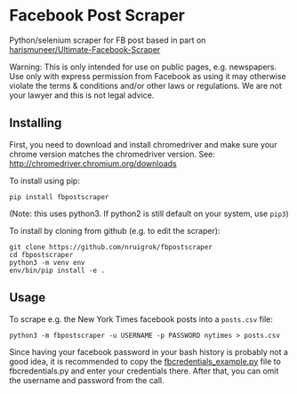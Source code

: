 # Facebook Post Scraper

Python/selenium scraper for FB post based in part on [harismuneer/Ultimate-Facebook-Scraper](https://github.com/harismuneer/Ultimate-Facebook-Scraper)

Warning: This is only intended for use on public pages, e.g. newspapers. Use only with express permission from Facebook as using it may otherwise violate the terms & conditions and/or other laws or regulations. We are not your lawyer and this is not legal advice. 

## Installing

First, you need to download and install chromedriver and make sure your chrome version matches the chromedriver version. See: http://chromedriver.chromium.org/downloads

To install using pip:

```
pip install fbpostscraper
```

(Note: this uses python3. If python2 is still default on your system, use `pip3`)

To install by cloning from github (e.g. to edit the scraper):

```
git clone https://github.com/nruigrok/fbpostscraper
cd fbpostscraper
python3 -m venv env
env/bin/pip install -e .
```

## Usage

To scrape e.g. the New York Times facebook posts into a `posts.csv` file:

```
python3 -m fbpostscraper -u USERNAME -p PASSWORD nytimes > posts.csv
```

Since having your facebook password in your bash history is probably not a good idea, it is recommended
to copy the [fbcredentials_example.py](fbcredentials_example.py) file to fbcredentials.py and enter your credentials there.
After that, you can omit the username and password from the call. 
